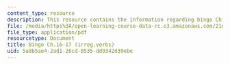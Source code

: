 ```yaml
---
content_type: resource
description: This resource contains the information regarding bingo Ch.16-17 (irreg.verbs).
file: /media/https%3A/open-learning-course-data-rc.s3.amazonaws.com/21g-701-spanish-i-fall-2003/5a8b5ae42ad126cd0535dd9342d39ebe_MIT21G_701F03_17bingo.pdf
file_type: application/pdf
resourcetype: Document
title: Bingo Ch.16-17 (irreg.verbs)
uid: 5a8b5ae4-2ad1-26cd-0535-dd9342d39ebe
---
```

